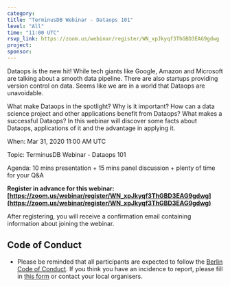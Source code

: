 ```yaml
---
category:
title: "TerminusDB Webinar - Dataops 101"
level: "All"
time: "11:00 UTC"
rsvp_link: https://zoom.us/webinar/register/WN_xpJkyqf3ThGBD3EAG9gdwg
project:
sponsor:
---
```


Dataops is the new hit! While tech giants like Google, Amazon and Microsoft are talking about a smooth data pipeline. There are also startups providing version control on data. Seems like we are in a world that Dataops are unavoidable.

What make Dataops in the spotlight? Why is it important? How can a data science project and other applications benefit from Dataops? What makes a successful Dataops? In this webinar will discover some facts about Dataops, applications of it and the advantage in applying it.

When: Mar 31, 2020 11:00 AM UTC

Topic: TerminusDB Webinar - Dataops 101

Agenda: 10 mins presentation + 15 mins panel discussion + plenty of time for your Q&A

**Register in advance for this webinar:
[https://zoom.us/webinar/register/WN_xpJkyqf3ThGBD3EAG9gdwg](https://zoom.us/webinar/register/WN_xpJkyqf3ThGBD3EAG9gdwg)**

After registering, you will receive a confirmation email containing information about joining the webinar.


Code of Conduct
---------------

- Please be reminded that all participants are expected to follow the [Berlin Code of Conduct](https://berlincodeofconduct.org/). If you think you have an incidence to report, please fill in [this form](https://forms.gle/hJdQsUQ7VsWj1NMn7) or contact your local organisers.
